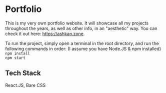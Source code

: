 # Portfolio
This is my very own portfolio website. It will showcase all my projects throughout the years, as well as other info, in an "aesthetic" way. You can check it out here: https://ashkan.zone.

To run the project, simply open a terminal in the root directory, and run the following commands in order: (I assume you have Node.JS & npm installed)  
`npm install`  
`npm start`

## Tech Stack
React.JS, Bare CSS
